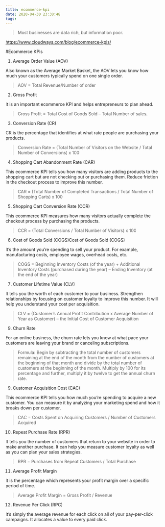 ```yaml
---
title: ecommerce-kpi
date: 2020-04-30 23:30:48
tags:
---
```


> Most businesses are data rich, but information poor.

https://www.cloudways.com/blog/ecommerce-kpis/

#Ecommerce KPIs

1. Average Order Value (AOV)
 
Also known as the Average Market Basket, the AOV lets you know how much your customers typically spend on one single order.

> AOV = Total Revenue/Number of order

2. Gross Profit

It is an important ecommerce KPI and helps entrepreneurs to plan ahead.

> Gross Profit = Total Cost of Goods Sold – Total Number of sales.

3. Conversion Rate (CR)

CR is the percentage that identifies at what rate people are purchasing your products.

> Conversion Rate = (Total Number of Visitors on the Website / Total Number of Conversions) x 100

4. Shopping Cart Abandonment Rate (CAR)

This ecommerce KPI tells you how many visitors are adding products to the shopping cart but are not checking out or purchasing them. Reduce friction in the checkout process to improve this number.

> CAR = (Total Number of Completed Transactions / Total Number of Shopping Carts) x 100

5. Shopping Cart Conversion Rate (CCR)

This ecommerce KPI measures how many visitors actually complete the checkout process by purchasing the products.

> CCR = (Total Conversions / Total Number of Visitors) x 100

6. Cost of Goods Sold (COGS)Cost of Goods Sold (COGS) 

It’s the amount you’re spending to sell your product. For example, manufacturing costs, employee wages, overhead costs, etc.

> COGS = Beginning Inventory Costs (of the year) + Additional Inventory Costs (purchased during the year) – Ending Inventory (at the end of the year)

7. Customer Lifetime Value (CLV)

It tells you the worth of each customer to your business. Strengthen relationships by focusing on customer loyalty to improve this number. It will help you understand your cost per acquisition.

> CLV = (Customer’s Annual Profit Contribution x Average Number of Year as Customer) – the Initial Cost of Customer Acquisition

9. Churn Rate

For an online business, the churn rate lets you know at what pace your customers are leaving your brand or canceling subscriptions.

> Formula: Begin by subtracting the total number of customers remaining at the end of the month from the number of customers at the beginning of that month and divide by the total number of customers at the beginning of the month. Multiply by 100 for its percentage and further, multiply it by twelve to get the annual churn rate.

9. Customer Acquisition Cost (CAC)

This ecommerce KPI tells you how much you’re spending to acquire a new customer. You can measure it by analyzing your marketing spend and how it breaks down per customer.

> CAC =  Costs Spent on Acquiring Customers / Number of Customers Acquired

10. Repeat Purchase Rate (RPR)

It tells you the number of customers that return to your website in order to make another purchase. It can help you measure customer loyalty as well as you can plan your sales strategies.

> RPR = Purchases from Repeat Customers / Total Purchase

11. Average Profit Margin

It is the percentage which represents your profit margin over a specific period of time.

> Average Profit Margin = Gross Profit / Revenue

12. Revenue Per Click (RPC)

It’s simply the average revenue for each click on all of your pay-per-click campaigns. It allocates a value to every paid click.


